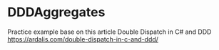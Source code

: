 # DDDAggregates
Practice example base on this article Double Dispatch in C# and DDD
https://ardalis.com/double-dispatch-in-c-and-ddd/
